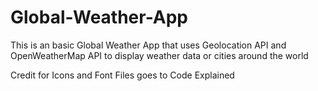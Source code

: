 # Global-Weather-App

This is an basic Global Weather App that uses Geolocation API 
and OpenWeatherMap API to display weather data or cities around the world

Credit for Icons and Font Files goes to Code Explained

